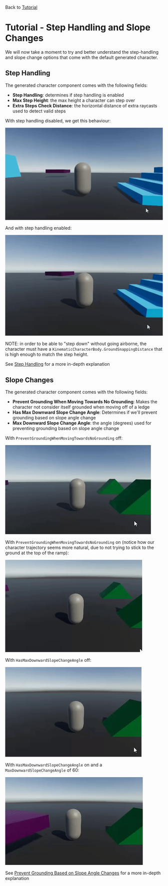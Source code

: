 Back to [Tutorial](../tutorial.md)

# Tutorial - Step Handling and Slope Changes

We will now take a moment to try and better understand the step-handling and slope change options that come with the default generated character.

## Step Handling

The generated character component comes with the following fields:
* **Step Handling**: determines if step handling is enabled
* **Max Step Height**: the max height a character can step over
* **Extra Steps Check Distance**: the horizontal distance of extra raycasts used to detect valid steps

With step handling disabled, we get this behaviour:

![](../Images/tutorial_stephandling_off.gif)

And with step handling enabled:

![](../Images/tutorial_stephandling_on.gif)

NOTE: in order to be able to "step down" without going airborne, the character must have a `KinematicCharacterBody.GroundSnappingDistance` that is high enough to match the step height.

See [Step Handling](../How_To/step-handling.md) for a more in-depth explanation


## Slope Changes

The generated character component comes with the following fields:
* **Prevent Grounding When Moving Towards No Grounding**: Makes the character not consider itself grounded when moving off of a ledge
* **Has Max Downward Slope Change Angle**: Determines if we'll prevent grounding based on slope angle change
* **Max Downward Slope Change Angle**: the angle (degrees) used for preventing grounding based on slope angle change

With `PreventGroundingWhenMovingTowardsNoGrounding` off:

![](../Images/tutorial_offledge_off.gif)

With `PreventGroundingWhenMovingTowardsNoGrounding` on (notice how our character trajectory seems more natural, due to not trying to stick to the ground at the top of the ramp):

![](../Images/tutorial_offledge_on.gif)

With `HasMaxDownwardSlopeChangeAngle` off:

![](../Images/tutorial_preventslope_off.gif)

With `HasMaxDownwardSlopeChangeAngle` on and a `MaxDownwardSlopeChangeAngle` of 60:

![](../Images/tutorial_preventslope_on.gif)

See [Prevent Grounding Based on Slope Angle Changes](../How_To/slope-changes.md) for a more in-depth explanation